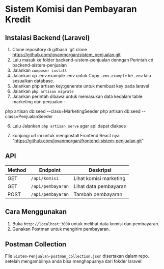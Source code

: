 # Sistem Komisi dan Pembayaran Kredit

## Instalasi Backend (Laravel)
1. Clone repository di gitbash 'git clone https://github.com/jovanmorgan/sistem_penjualan.git 
2. Lalu masuk ke folder backend-sistem-penjualan denngan Perintah cd backend-sistem-penjualan
2. Jalankan `composer install`
3. Jalankan cp .env.example .env untuk Copy `.env.example` ke `.env` lalu sesuaikan database.
4. Jalankan php artisan key:generate untuk membuat key pada laravel
4. Jalankan `php artisan migrate`
5. Jalankan perintah dibawa untuk memasukan data kedalam table marketing dan penjualan :

php artisan db:seed --class=MarketingSeeder
php artisan db:seed --class=PenjualanSeeder

6. Lalu Jalankan `php artisan serve` agar api dapat diakses

7. kunjungi url ini untuk menginstall Frontend React nya "https://github.com/jovanmorgan/frontend-sistem-penjualan.git"

## API
| Method | Endpoint | Deskripsi |
|--------|----------|-----------|
| GET | `/api/komisi` | Lihat komisi marketing |
| GET | `/api/pembayaran` | Lihat data pembayaran |
| POST | `/api/pembayaran` | Tambah pembayaran |

## Cara Menggunakan
1. Buka `http://localhost:3000` untuk melihat data komisi dan pembayaran.
2. Gunakan Postman untuk mengirim pembayaran.

## Postman Collection
File `Sistem-Penjualan-postman_collection.json` disertakan dalam repo. setelah mengambilnya anda bisa menghapusnya dari fokder laravel
